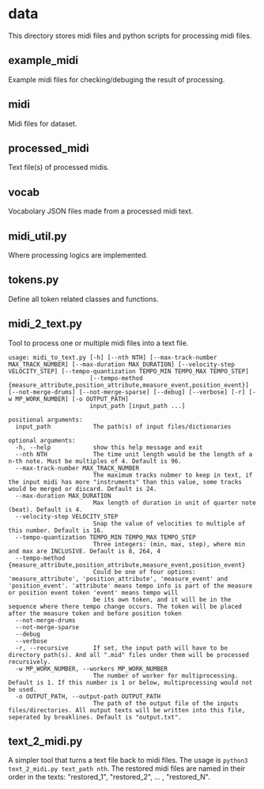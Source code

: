# data

This directory stores midi files and python scripts for processing midi files.

## example_midi

Example midi files for checking/debuging the result of processing.

## midi

Midi files for dataset.

## processed_midi

Text file(s) of processed midis.

## vocab

Vocabolary JSON files made from a processed midi text.

## midi_util.py

Where processing logics are implemented.

## tokens.py

Define all token related classes and functions.

## midi_2_text.py

Tool to process one or multiple midi files into a text file. 

```
usage: midi_to_text.py [-h] [--nth NTH] [--max-track-number MAX_TRACK_NUMBER] [--max-duration MAX_DURATION] [--velocity-step VELOCITY_STEP] [--tempo-quantization TEMPO_MIN TEMPO_MAX TEMPO_STEP]
                       [--tempo-method {measure_attribute,position_attribute,measure_event,position_event}] [--not-merge-drums] [--not-merge-sparse] [--debug] [--verbose] [-r] [-w MP_WORK_NUMBER] [-o OUTPUT_PATH]
                       input_path [input_path ...]

positional arguments:
  input_path            The path(s) of input files/dictionaries

optional arguments:
  -h, --help            show this help message and exit
  --nth NTH             The time unit length would be the length of a n-th note. Must be multiples of 4. Default is 96.
  --max-track-number MAX_TRACK_NUMBER
                        The maximum tracks nubmer to keep in text, if the input midi has more "instruments" than this value, some tracks would be merged or discard. Default is 24.
  --max-duration MAX_DURATION
                        Max length of duration in unit of quarter note (beat). Default is 4.
  --velocity-step VELOCITY_STEP
                        Snap the value of velocities to multiple of this number. Default is 16.
  --tempo-quantization TEMPO_MIN TEMPO_MAX TEMPO_STEP
                        Three integers: (min, max, step), where min and max are INCLUSIVE. Default is 8, 264, 4
  --tempo-method {measure_attribute,position_attribute,measure_event,position_event}
                        Could be one of four options: 'measure_attribute', 'position_attribute', 'measure_event' and 'position_event'. 'attribute' means tempo info is part of the measure or position event token 'event' means tempo will
                        be its own token, and it will be in the sequence where there tempo change occurs. The token will be placed after the measure token and before position token
  --not-merge-drums
  --not-merge-sparse
  --debug
  --verbose
  -r, --recursive       If set, the input path will have to be directory path(s). And all ".mid" files under them will be processed recursively.
  -w MP_WORK_NUMBER, --workers MP_WORK_NUMBER
                        The number of worker for multiprocessing. Default is 1. If this number is 1 or below, multiprocessing would not be used.
  -o OUTPUT_PATH, --output-path OUTPUT_PATH
                        The path of the output file of the inputs files/directories. All output texts will be written into this file, seperated by breaklines. Default is "output.txt".
```

## text_2_midi.py

A simpler tool that turns a text file back to midi files. The usage is `python3 text_2_midi.py text_path nth`. The restored midi files are named in their order in the texts: "restored_1", "restored_2", ... , "restored_N". 